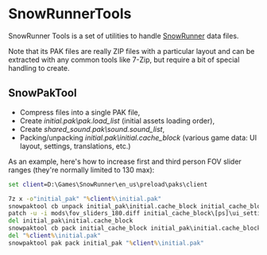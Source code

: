 # SnowRunnerTools
SnowRunner Tools is a set of utilities to handle [SnowRunner](https://snowrunner-thegame.com/) data files.

Note that its PAK files are really ZIP files with a particular layout and can be extracted with any common tools like 7-Zip,
but require a bit of special handling to create.

## SnowPakTool
* Compress files into a single PAK file,
* Create _initial.pak\pak.load_list_ (initial assets loading order),
* Create _shared_sound.pak\sound.sound_list_,
* Packing/unpacking _initial.pak\initial.cache_block_ (various game data: UI layout, settings, translations, etc.)

As an example, here's how to increase first and third person FOV slider ranges (they're normally limited to 130 max):

```bat
set client=D:\Games\SnowRunner\en_us\preload\paks\client

7z x -o"initial_pak" "%client%\initial.pak"
snowpaktool cb unpack initial_pak\initial.cache_block initial_cache_block
patch -u -i mods\fov_sliders_180.diff initial_cache_block\[ps]\ui_settings_controller.sso
del initial_pak\initial.cache_block
snowpaktool cb pack initial_cache_block initial_pak\initial.cache_block
del "%client%\initial.pak"
snowpaktool pak pack initial_pak "%client%\initial.pak"
```

